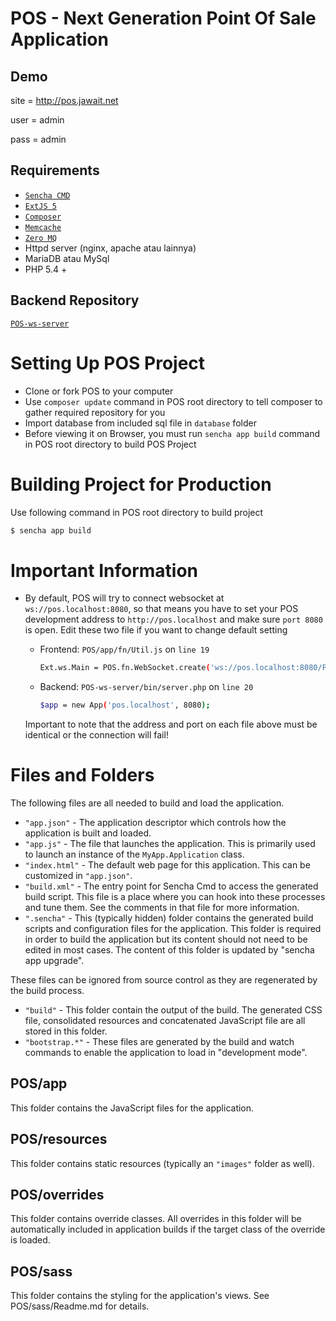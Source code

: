 # POS - Next Generation Point Of Sale Application

## Demo

site = http://pos.jawait.net

user = admin

pass = admin

## Requirements
 - [`Sencha CMD`](http://www.sencha.com/products/sencha-cmd/download)
 - [`ExtJS 5`](http://www.sencha.com/products/extjs/download/ext-js-5.0.1/)
 - [`Composer`](https://getcomposer.org/)
 - [`Memcache`](http://memcached.org/)
 - [`Zero MQ`](http://zeromq.org/)
 - Httpd server (nginx, apache atau lainnya)
 - MariaDB atau MySql
 - PHP 5.4 +
 
## Backend Repository
 
 [`POS-ws-server`](https://github.com/nicklaros/POS-ws-server)
 
# Setting Up POS Project
 
 - Clone or fork POS to your computer
 - Use `composer update` command in POS root directory to tell composer to gather required 
   repository for you
 - Import database from included sql file in `database` folder
 - Before viewing it on Browser, you must run `sencha app build` command in POS root 
   directory to build POS Project

# Building Project for Production
 
Use following command in POS root directory to build project

```bash
$ sencha app build
```

# Important Information

 - By default, POS will try to connect websocket at `ws://pos.localhost:8080`, so that means
   you have to set your POS development address to `http://pos.localhost` and make sure `port 8080`
   is open. Edit these two file if you want to change default setting
   - Frontend: `POS/app/fn/Util.js` on `line 19`
   
     ```bash
     Ext.ws.Main = POS.fn.WebSocket.create('ws://pos.localhost:8080/POS/Mains');
     ```
     
   - Backend: `POS-ws-server/bin/server.php` on `line 20`
   
     ```bash
     $app = new App('pos.localhost', 8080);
     ```
     
   Important to note that the address and port on each file above must be identical or the connection will fail!
 
# Files and Folders

The following files are all needed to build and load the application.

 - `"app.json"` - The application descriptor which controls how the application is
   built and loaded.
 - `"app.js"` - The file that launches the application. This is primarily used to
   launch an instance of the `MyApp.Application` class.
 - `"index.html"` - The default web page for this application. This can be customized
   in `"app.json"`.
 - `"build.xml"` - The entry point for Sencha Cmd to access the generated build
   script. This file is a place where you can hook into these processes and tune
   them. See the comments in that file for more information.
 - `".sencha"` - This (typically hidden) folder contains the generated build scripts
   and configuration files for the application. This folder is required in order to
   build the application but its content should not need to be edited in most cases.
   The content of this folder is updated by "sencha app upgrade".

These files can be ignored from source control as they are regenerated by the build
process.

 - `"build"` - This folder contain the output of the build. The generated CSS file,
   consolidated resources and concatenated JavaScript file are all stored in this
   folder.
 - `"bootstrap.*"` - These files are generated by the build and watch commands to
   enable the application to load in "development mode".

## POS/app

This folder contains the JavaScript files for the application.

## POS/resources

This folder contains static resources (typically an `"images"` folder as well).

## POS/overrides

This folder contains override classes. All overrides in this folder will be 
automatically included in application builds if the target class of the override
is loaded.

## POS/sass

This folder contains the styling for the application's views. See POS/sass/Readme.md
for details.
